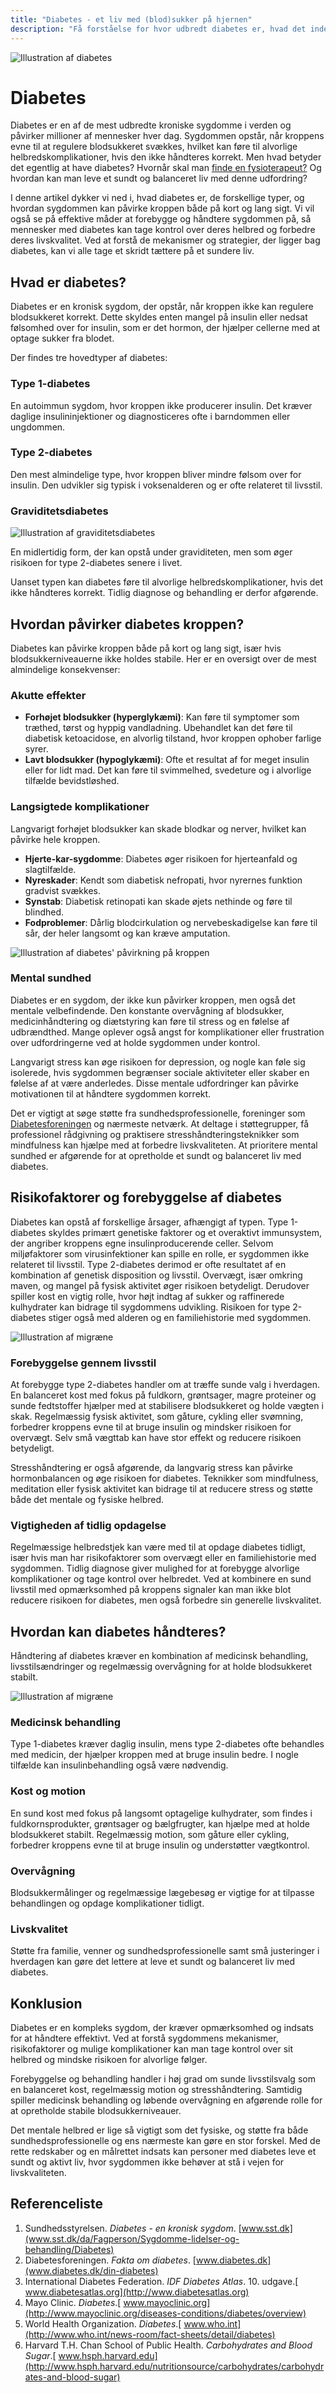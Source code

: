 ```yaml
---
title: "Diabetes - et liv med (blod)sukker på hjernen"
description: "Få forståelse for hvor udbredt diabetes er, hvad det indebærer, og hvordan man bedst håndterer det."
---
```

![Illustration af diabetes](/images/articles/diabetes_intro.webp)

# Diabetes

Diabetes er en af de mest udbredte kroniske sygdomme i verden og påvirker millioner af mennesker hver dag. Sygdommen opstår, når kroppens evne til at regulere blodsukkeret svækkes, hvilket kan føre til alvorlige helbredskomplikationer, hvis den ikke håndteres korrekt. Men hvad betyder det egentlig at have diabetes? Hvornår skal man [finde en fysioterapeut?](https://www.fysfinder.dk/) Og hvordan kan man leve et sundt og balanceret liv med denne udfordring?

I denne artikel dykker vi ned i, hvad diabetes er, de forskellige typer, og hvordan sygdommen kan påvirke kroppen både på kort og lang sigt. Vi vil også se på effektive måder at forebygge og håndtere sygdommen på, så mennesker med diabetes kan tage kontrol over deres helbred og forbedre deres livskvalitet. Ved at forstå de mekanismer og strategier, der ligger bag diabetes, kan vi alle tage et skridt tættere på et sundere liv.


## Hvad er diabetes?

Diabetes er en kronisk sygdom, der opstår, når kroppen ikke kan regulere blodsukkeret korrekt. Dette skyldes enten mangel på insulin eller nedsat følsomhed over for insulin, som er det hormon, der hjælper cellerne med at optage sukker fra blodet.

Der findes tre hovedtyper af diabetes:


### Type 1-diabetes

En autoimmun sygdom, hvor kroppen ikke producerer insulin. Det kræver daglige insulininjektioner og diagnosticeres ofte i barndommen eller ungdommen.


### Type 2-diabetes

Den mest almindelige type, hvor kroppen bliver mindre følsom over for insulin. Den udvikler sig typisk i voksenalderen og er ofte relateret til livsstil.


### Graviditetsdiabetes
![Illustration af graviditetsdiabetes](/images/articles/diabetes_gravid.webp)

En midlertidig form, der kan opstå under graviditeten, men som øger risikoen for type 2-diabetes senere i livet.

Uanset typen kan diabetes føre til alvorlige helbredskomplikationer, hvis det ikke håndteres korrekt. Tidlig diagnose og behandling er derfor afgørende.


## Hvordan påvirker diabetes kroppen?

Diabetes kan påvirke kroppen både på kort og lang sigt, især hvis blodsukkerniveauerne ikke holdes stabile. Her er en oversigt over de mest almindelige konsekvenser:


### Akutte effekter



* **Forhøjet blodsukker (hyperglykæmi)**: Kan føre til symptomer som træthed, tørst og hyppig vandladning. Ubehandlet kan det føre til diabetisk ketoacidose, en alvorlig tilstand, hvor kroppen ophober farlige syrer.
* **Lavt blodsukker (hypoglykæmi)**: Ofte et resultat af for meget insulin eller for lidt mad. Det kan føre til svimmelhed, svedeture og i alvorlige tilfælde bevidstløshed.


### Langsigtede komplikationer

Langvarigt forhøjet blodsukker kan skade blodkar og nerver, hvilket kan påvirke hele kroppen.



* **Hjerte-kar-sygdomme**: Diabetes øger risikoen for hjerteanfald og slagtilfælde.
* **Nyreskader**: Kendt som diabetisk nefropati, hvor nyrernes funktion gradvist svækkes.
* **Synstab**: Diabetisk retinopati kan skade øjets nethinde og føre til blindhed.
* **Fodproblemer**: Dårlig blodcirkulation og nervebeskadigelse kan føre til sår, der heler langsomt og kan kræve amputation.

![Illustration af diabetes' påvirkning på kroppen](/images/articles/diabetes_paavirkning.png)

### Mental sundhed

Diabetes er en sygdom, der ikke kun påvirker kroppen, men også det mentale velbefindende. Den konstante overvågning af blodsukker, medicinhåndtering og diætstyring kan føre til stress og en følelse af udbrændthed. Mange oplever også angst for komplikationer eller frustration over udfordringerne ved at holde sygdommen under kontrol.

Langvarigt stress kan øge risikoen for depression, og nogle kan føle sig isolerede, hvis sygdommen begrænser sociale aktiviteter eller skaber en følelse af at være anderledes. Disse mentale udfordringer kan påvirke motivationen til at håndtere sygdommen korrekt.

Det er vigtigt at søge støtte fra sundhedsprofessionelle, foreninger som [Diabetesforeningen](https://diabetes.dk/) og nærmeste netværk. At deltage i støttegrupper, få professionel rådgivning og praktisere stresshåndteringsteknikker som mindfulness kan hjælpe med at forbedre livskvaliteten. At prioritere mental sundhed er afgørende for at opretholde et sundt og balanceret liv med diabetes.


## Risikofaktorer og forebyggelse af diabetes

Diabetes kan opstå af forskellige årsager, afhængigt af typen. Type 1-diabetes skyldes primært genetiske faktorer og et overaktivt immunsystem, der angriber kroppens egne insulinproducerende celler. Selvom miljøfaktorer som virusinfektioner kan spille en rolle, er sygdommen ikke relateret til livsstil. Type 2-diabetes derimod er ofte resultatet af en kombination af genetisk disposition og livsstil. Overvægt, især omkring maven, og mangel på fysisk aktivitet øger risikoen betydeligt. Derudover spiller kost en vigtig rolle, hvor højt indtag af sukker og raffinerede kulhydrater kan bidrage til sygdommens udvikling. Risikoen for type 2-diabetes stiger også med alderen og en familiehistorie med sygdommen.

![Illustration af migræne](/images/articles/diabetes_forebyggelse.webp)

### Forebyggelse gennem livsstil

At forebygge type 2-diabetes handler om at træffe sunde valg i hverdagen. En balanceret kost med fokus på fuldkorn, grøntsager, magre proteiner og sunde fedtstoffer hjælper med at stabilisere blodsukkeret og holde vægten i skak. Regelmæssig fysisk aktivitet, som gåture, cykling eller svømning, forbedrer kroppens evne til at bruge insulin og mindsker risikoen for overvægt. Selv små vægttab kan have stor effekt og reducere risikoen betydeligt.

Stresshåndtering er også afgørende, da langvarig stress kan påvirke hormonbalancen og øge risikoen for diabetes. Teknikker som mindfulness, meditation eller fysisk aktivitet kan bidrage til at reducere stress og støtte både det mentale og fysiske helbred.


### Vigtigheden af tidlig opdagelse

Regelmæssige helbredstjek kan være med til at opdage diabetes tidligt, især hvis man har risikofaktorer som overvægt eller en familiehistorie med sygdommen. Tidlig diagnose giver mulighed for at forebygge alvorlige komplikationer og tage kontrol over helbredet. Ved at kombinere en sund livsstil med opmærksomhed på kroppens signaler kan man ikke blot reducere risikoen for diabetes, men også forbedre sin generelle livskvalitet.


## Hvordan kan diabetes håndteres?

Håndtering af diabetes kræver en kombination af medicinsk behandling, livsstilsændringer og regelmæssig overvågning for at holde blodsukkeret stabilt.

![Illustration af migræne](/images/articles/diabetes_haandtering.png)


### Medicinsk behandling

Type 1-diabetes kræver daglig insulin, mens type 2-diabetes ofte behandles med medicin, der hjælper kroppen med at bruge insulin bedre. I nogle tilfælde kan insulinbehandling også være nødvendig.


### Kost og motion

En sund kost med fokus på langsomt optagelige kulhydrater, som findes i fuldkornsprodukter, grøntsager og bælgfrugter, kan hjælpe med at holde blodsukkeret stabilt. Regelmæssig motion, som gåture eller cykling, forbedrer kroppens evne til at bruge insulin og understøtter vægtkontrol.


### Overvågning

Blodsukkermålinger og regelmæssige lægebesøg er vigtige for at tilpasse behandlingen og opdage komplikationer tidligt.


### Livskvalitet

Støtte fra familie, venner og sundhedsprofessionelle samt små justeringer i hverdagen kan gøre det lettere at leve et sundt og balanceret liv med diabetes.


## Konklusion

Diabetes er en kompleks sygdom, der kræver opmærksomhed og indsats for at håndtere effektivt. Ved at forstå sygdommens mekanismer, risikofaktorer og mulige komplikationer kan man tage kontrol over sit helbred og mindske risikoen for alvorlige følger.

Forebyggelse og behandling handler i høj grad om sunde livsstilsvalg som en balanceret kost, regelmæssig motion og stresshåndtering. Samtidig spiller medicinsk behandling og løbende overvågning en afgørende rolle for at opretholde stabile blodsukkerniveauer.

Det mentale helbred er lige så vigtigt som det fysiske, og støtte fra både sundhedsprofessionelle og ens nærmeste kan gøre en stor forskel. Med de rette redskaber og en målrettet indsats kan personer med diabetes leve et sundt og aktivt liv, hvor sygdommen ikke behøver at stå i vejen for livskvaliteten.


## Referenceliste



1. Sundhedsstyrelsen. *Diabetes - en kronisk sygdom*. [www.sst.dk](www.sst.dk/da/Fagperson/Sygdomme-lidelser-og-behandling/Diabetes)
2. Diabetesforeningen. *Fakta om diabetes*. [www.diabetes.dk](www.diabetes.dk/din-diabetes) 
3. International Diabetes Federation. *IDF Diabetes Atlas*. 10. udgave.[ www.diabetesatlas.org](http://www.diabetesatlas.org)
4. Mayo Clinic. *Diabetes*.[ www.mayoclinic.org](http://www.mayoclinic.org/diseases-conditions/diabetes/overview)
5. World Health Organization. *Diabetes*.[ www.who.int](http://www.who.int/news-room/fact-sheets/detail/diabetes)
6. Harvard T.H. Chan School of Public Health. *Carbohydrates and Blood Sugar*.[ www.hsph.harvard.edu](http://www.hsph.harvard.edu/nutritionsource/carbohydrates/carbohydrates-and-blood-sugar) 